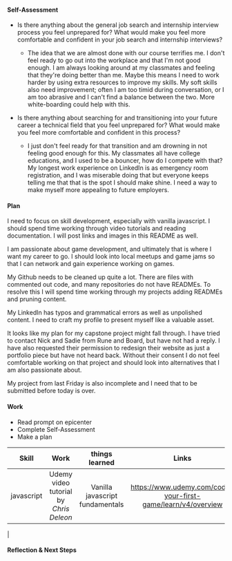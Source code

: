 #### Self-Assessment

  * Is there anything about the general job search and internship interview process you feel unprepared for? What would make you feel more comfortable and confident in your job search and internship interviews?

    * The idea that we are almost done with our course terrifies me.  I don't feel ready to go out into the workplace and that I'm not good enough.  I am always looking around at my classmates and feeling that they're doing better than me.  Maybe this means I need to work harder by using extra resources to improve my skills.  My soft skills also need improvement; often I am too timid during conversation, or I am too abrasive and I can't find a balance between the two.  More white-boarding could help with this.



  * Is there anything about searching for and transitioning into your future career a technical field that you feel unprepared for? What would make you feel more comfortable and confident in this process?

    * I just don't feel ready for that transition and am drowning in not feeling good enough for this.  My classmates all have college educations, and I used to be a bouncer, how do I compete with that?  My longest work experience on LinkedIn is as emergency room registration, and I was miserable doing that but everyone keeps telling me that that is the spot I should make shine.  I need a way to make myself more appealing to future employers.

#### Plan

I need to focus on skill development, especially with vanilla javascript.  I should spend time working through video tutorials and reading documentation.  I will post links and images in this README as well.

I am passionate about game development, and ultimately that is where I want my career to go.  I should look into local meetups and game jams so that I can network and gain experience working on games.

My Github needs to be cleaned up quite a lot.  There are files with commented out code, and many repositories do not have READMEs.  To resolve this I will spend time working through my projects adding READMEs and pruning content.

My LinkedIn has typos and grammatical errors as well as unpolished content.  I need to craft my profile to present myself like a valuable asset.

It looks like my plan for my capstone project might fall through.  I have tried to contact Nick and Sadie from Rune and Board, but have not had a reply.  I have also requested their permission to redesign their website as just a portfolio piece but have not heard back.  Without their consent I do not feel comfortable working on that project and should look into alternatives that I am also passionate about.

My project from last Friday is also incomplete and I need that to be submitted before today is over.


#### Work

  * Read prompt on epicenter
  * Complete Self-Assessment
  * Make a plan

| Skill    |  Work      | things learned | Links     |
| :--------: | :--------: |:--------:| :--------: |
| javascript | Udemy video tutorial by _Chris Deleon_ | Vanilla javascript fundamentals | https://www.udemy.com/code-your-first-game/learn/v4/overview |
|

#### Reflection & Next Steps
